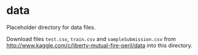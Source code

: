 data
========================

Placeholder directory for data files.

Download files `test.csv`, `train.csv` and `sampleSubmission.csv` from http://www.kaggle.com/c/liberty-mutual-fire-peril/data into this directory.
